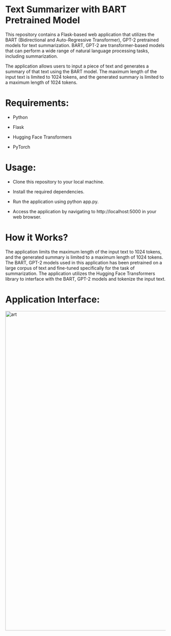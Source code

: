 # Text Summarizer with BART Pretrained Model

This repository contains a Flask-based web application that utilizes the BART (Bidirectional and Auto-Regressive Transformer), GPT-2 pretrained models for text summarization. BART, GPT-2 are transformer-based models that can perform a wide range of natural language processing tasks, including summarization.

The application allows users to input a piece of text and generates a summary of that text using the BART model. The maximum length of the input text is limited to 1024 tokens, and the generated summary is limited to a maximum length of 1024 tokens.

# Requirements:

* Python 

* Flask 

* Hugging Face Transformers

* PyTorch 

# Usage:

* Clone this repository to your local machine.

* Install the required dependencies.

* Run the application using python app.py.

* Access the application by navigating to http://localhost:5000 in your web browser.

# How it Works?

The application limits the maximum length of the input text to 1024 tokens, and the generated summary is limited to a maximum length of 1024 tokens. The BART, GPT-2 models used in this application has been pretrained on a large corpus of text and fine-tuned specifically for the task of summarization. The application utilizes the Hugging Face Transformers library to interface with the BART, GPT-2 models and tokenize the input text.

# Application Interface:

<img align="right" alt="art" width="1000" src="https://i.ibb.co/Cv5FGhG/Screenshot-1.png">

